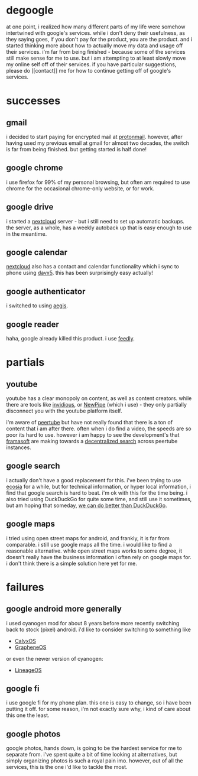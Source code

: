 # degoogle

at one point, i realized how many different parts of my life were somehow
intertwined with google's services.  while i don't deny their usefulness, as
they saying goes, if you don't pay for the product, you are the product.  and i
started thinking more about how to actually move my data and usage off their
services. i'm far from being finished - because some of the services still make
sense for me to use. but i am attempting to at least slowly move my online self
off of their services. if you have particular suggestions, please do [[contact]]
me for how to continue getting off of google's services.

# successes

## gmail

i decided to start paying for encrypted mail at [protonmail](protonmail.com).
however, after having used my previous email at gmail for almost two decades,
the switch is far from being finished. but getting started is half done!

## google chrome

i use firefox for 99% of my personal browsing, but often am required to use
chrome for the occasional chrome-only website, or for work.

## google drive

i started a [nextcloud](nextcloud.com) server - but i still need to set up
automatic backups. the server, as a whole, has a weekly autoback up that is
easy enough to use in the meantime.

## google calendar

[nextcloud](nextcloud.com) also has a contact and calendar functionality
which i sync to phone using [davx5](https://www.davx5.com/). this has been
surprisingly easy actually!

## google authenticator

i switched to using [aegis](https://getaegis.app/).

## google reader

haha, google already killed this product. i use [feedly](feedly.com).

# partials

## youtube

youtube has a clear monopoly on content, as well as content creators.
while there are tools like [invidious](https://redirect.invidious.io/),
or [NewPipe](https://newpipe.net/) (which i use) - they only partially
disconnect you with the youtube platform itself.

i'm aware of [peertube](https://peer.tube/videos/trending?a-state=42) but
have not really found that there is a ton of content that i am after there.
often when i do find a video, the speeds are so poor its hard to use.
however i am happy to see the development's that [framasoft](https://framasoft.org/en/)
are making towards a [decentralized search](https://joinpeertube.org/) across
peertube instances.

## google search

i actually don't have a good replacement for this. i've been trying to use
[ecosia](ecosia.org) for a while, but for technical information, or hyper local
information, i find that google search is hard to beat. i'm ok with this for
the time being. i also tried using DuckDuckGo for quite some time, and still
use it sometimes, but am hoping that someday,
[we can do better than DuckDuckGo](https://drewdevault.com/2020/11/17/Better-than-DuckDuckGo.html).

## google maps

i tried using open street maps for android, and frankly, it is far from
comparable.  i still use google maps all the time. i would like to find a
reasonable alternative.  while open street maps works to some degree, it
doesn't really have the business information i often rely on google maps for. i
don't think there is a simple solution here yet for me.

# failures

## google android more generally

i used cyanogen mod for about 8 years before more recently switching back to stock
(pixel) android. i'd like to consider switching to something like

* [CalyxOS](https://calyxos.org/about/)
* [GrapheneOS](https://grapheneos.org/)

or even the newer version of cyanogen:

* [LineageOS](https://grapheneos.org/)

## google fi

i use google fi for my phone plan. this one is easy to change, so i have been
putting it off.  for some reason, i'm not exactly sure why, i kind of care
about this one the least.

## google photos

google photos, hands down, is going to be the hardest service for me to
separate from. i've spent quite a bit of time looking at alternatives, but
simply organizing photos is such a royal pain imo.  however, out of all the
services, this is the one i'd like to tackle the most.
